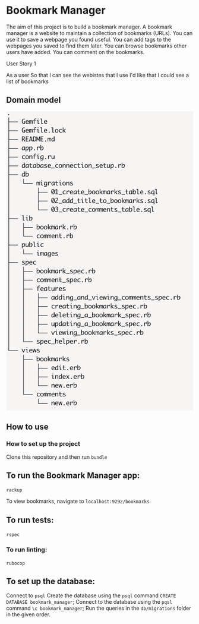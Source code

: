 # Bookmark Manager
The aim of this project is to build a bookmark manager. A bookmark manager is a website to maintain a collection of bookmarks (URLs). You can use it to save a webpage you found useful. You can add tags to the webpages you saved to find them later. You can browse bookmarks other users have added. You can comment on the bookmarks.

User Story 1

As a user
So that I can see the webistes that I use
I'd like that I could see a list of bookmarks

## Domain model

![Bookmark manager domain model](./public/structure.png)


## How to use

### How to set up the project 

Clone this repository and then run `bundle`


## To run the Bookmark Manager app:

`rackup`

To view bookmarks, navigate to `localhost:9292/bookmarks`


## To run tests:

`rspec`


### To run linting:

`rubocop`


## To set up the database:

Connect to `psql`
Create the database using the `psql` command `CREATE DATABASE bookmark_manager`;
Connect to the database using the `pqsl` command `\c bookmark_manager`;
Run the queries in the `db/migrations` folder in the given order.
